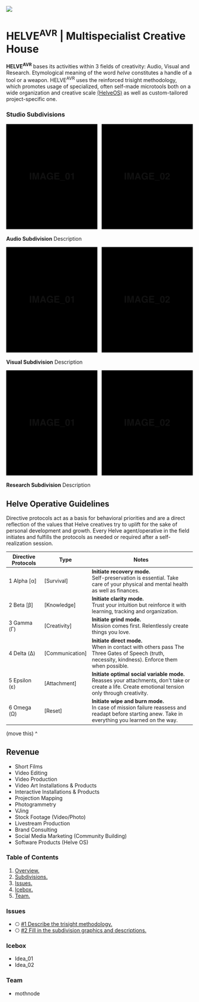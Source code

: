 ![](https://user-images.githubusercontent.com/2768053/45264520-3d0c7a00-b43e-11e8-899c-790441ae68eb.png)

<a name="overview"></a>
# HELVE<sup>AVR</sup> | Multispecialist Creative House  

**HELVE<sup>AVR</sup>** bases its activities within 3 fields of creativity: Audio, Visual and Research. Etymological meaning of the word *helve* constitutes a handle of a tool or a weapon. HELVE<sup>AVR</sup> uses the reinforced trisight methodology, which promotes usage of specialized, often self-made microtools both on a wide organization and creative scale [(HelveOS)](https://github.com/HELVE/helveOS) as well as custom-tailored project-specific one.

<a name="divisions"></a>
### Studio Subdivisions

![](assets/readme_visuals/example-dual-gallery.png)

**Audio Subdivision** Description

![](assets/readme_visuals/example-dual-gallery.png)

**Visual Subdivision** Description

![](assets/readme_visuals/example-dual-gallery.png)

**Research Subdivision** Description

## Helve Operative Guidelines

Directive protocols act as a basis for behavioral priorities and are a direct reflection of the values that Helve creatives try to uplift for the sake of personal development and growth. Every Helve agent/operative in the field initiates and fulfills the protocols as needed or required after a self-realization session. 

Directive Protocols | Type | Notes
------------ | ------------- | -------------
1 Alpha [α] | [Survival] | **Initiate recovery mode.** <br> Self-preservation is essential. Take care of your physical and mental health as well as finances.
2 Beta [β] | [Knowledge] | **Initiate clarity mode.** <br> Trust your intuition but reinforce it with learning, tracking and organization. 
3 Gamma (Γ) | [Creativity] | **Initiate grind mode.** <br> Mission comes first. Relentlessly create things you love.
4 Delta (Δ) | [Communication] | **Initiate direct mode.** <br> When in contact with others pass The Three Gates of Speech (truth, necessity, kindness). Enforce them when possible.
5 Epsilon (ε) | [Attachment] | **Initiate optimal social variable mode.** <br> Reasses your attachments, don't take or create a life. Create emotional tension only through creativity.
6 Omega (Ω) | [Reset] | **Initiate wipe and burn mode.** <br> In case of mission failure reassess and readapt before starting anew. Take in everything you learned on the way.

(move this) ^

## Revenue

+ Short Films
+ Video Editing
+ Video Production
+ Video Art Installations & Products
+ Interactive Installations & Products
+ Projection Mapping
+ Photogrammetry
+ VJing
+ Stock Footage (Video/Photo)
+ Livestream Production
+ Brand Consulting 
+ Social Media Marketing (Community Building)
+ Software Products (Helve OS)

### Table of Contents
1. [Overview.](#overview)
2. [Subdivisions.](#divisions)
3. [Issues.](#issues)
4. [Icebox.](#icebox)
7. [Team.](#team)

<a name="issues"></a>
### Issues
+ ⎔ [#1 Describe the trisight methodology.](https://github.com/HELVE/helve-intro/issues/1)
+ ⎔ [#2 Fill in the subdivision graphics and descriptions.](https://github.com/HELVE/helve-intro/issues/2)

<a name="icebox"></a>
### Icebox
+ Idea_01
+ Idea_02

<a name="team"></a>
### Team

+ mothnode

